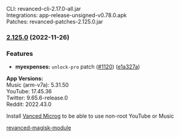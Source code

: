 CLI: revanced-cli-2.17.0-all.jar  
Integrations: app-release-unsigned-v0.78.0.apk  
Patches: revanced-patches-2.125.0.jar  

### [2.125.0](https://github.com/revanced/revanced-patches/compare/v2.124.0...v2.125.0) (2022-11-26)
### Features
* **myexpenses:** `unlock-pro` patch ([#1120](https://github.com/revanced/revanced-patches/issues/1120)) ([e1a327a](https://github.com/revanced/revanced-patches/commit/e1a327a15d4289d9708546cc40f423597f22a66d))

  
**App Versions:**  
Music (arm-v7a): 5.31.50  
YouTube: 17.45.36  
Twitter: 9.65.6-release.0  
Reddit: 2022.43.0  

Install [Vanced Microg](https://github.com/TeamVanced/VancedMicroG/releases) to be able to use non-root YouTube or Music  

[revanced-magisk-module](https://github.com/j-hc/revanced-magisk-module)  
